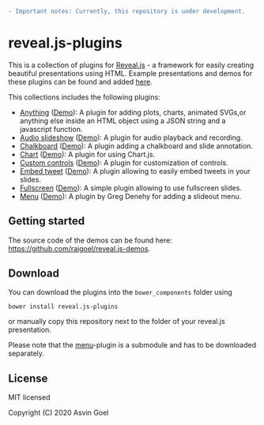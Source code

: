 ```diff
- Important notes: Currently, this repository is under development.
```

# reveal.js-plugins

This is a collection of plugins for [Reveal.js](https://github.com/hakimel/reveal.js) - a framework for easily creating beautiful presentations using HTML. Example presentations and demos for these plugins can be found and added [here](https://github.com/rajgoel/reveal.js-plugins/wiki/Example-presentations).

This collections includes the following plugins:

- [Anything](https://github.com/rajgoel/reveal.js-plugins/tree/master/anything) ([Demo](https://rajgoel.github.io/reveal.js-demos/anything-demo.html)): A plugin for adding plots, charts, animated SVGs,or anything else inside an HTML object using a JSON string and a javascript function.
- [Audio slideshow](https://github.com/rajgoel/reveal.js-plugins/tree/master/audio-slideshow) ([Demo](https://rajgoel.github.io/reveal.js-demos/audio-slideshow-demo.html)): A plugin for audio playback and recording.
- [Chalkboard](https://github.com/rajgoel/reveal.js-plugins/tree/master/chalkboard) ([Demo](https://rajgoel.github.io/reveal.js-demos/chalkboard-demo.html)):
 A plugin adding a chalkboard and slide annotation.
- [Chart](https://github.com/rajgoel/reveal.js-plugins/tree/master/chart) ([Demo](https://rajgoel.github.io/reveal.js-demos/chart-demo.html)):
 A plugin for using Chart.js. 
- [Custom controls](https://github.com/rajgoel/reveal.js-plugins/tree/master/customcontrols) ([Demo](https://rajgoel.github.io/reveal.js-demos/customcontrols-demo.html)): 
 A plugin for customization of controls.
- [Embed tweet](https://github.com/rajgoel/reveal.js-plugins/tree/master/embed-tweet) ([Demo](https://rajgoel.github.io/reveal.js-demos/embed-tweet-demo.html)):
 A plugin allowing to easily embed tweets in your slides.
- [Fullscreen](https://github.com/rajgoel/reveal.js-plugins/tree/master/fullscreen) ([Demo](https://rajgoel.github.io/reveal.js-demos/fullscreen-demo.html)):
 A simple plugin allowing to use fullscreen slides.
- [Menu](https://github.com/denehyg/reveal.js-menu) ([Demo](https://denehyg.github.io/reveal.js-menu)): A plugin by Greg Denehy for adding a slideout menu.

## Getting started

The source code of the demos can be found here: https://github.com/rajgoel/reveal.js-demos.

## Download

You can download the plugins into the ```bower_components``` folder using

```bower install reveal.js-plugins```

or manually copy this repository next to the folder of your reveal.js presentation.

Please note that the [menu](https://github.com/denehyg/reveal.js-menu)-plugin is a submodule and has to be downloaded separately.

## License

MIT licensed

Copyright (C) 2020 Asvin Goel

